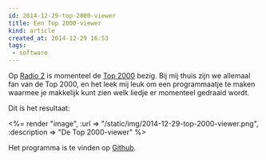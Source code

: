 ```yaml
---
id: 2014-12-29-top-2000-viewer
title: Een Top 2000-viewer
kind: article
created_at: 2014-12-29 16:53
tags:
 - software
---
```


Op [Radio 2](http://radio2.nl) is momenteel de [Top 2000](http://radio2.nl/top2000) bezig. Bij mij thuis zijn we allemaal fan van de Top 2000, en het leek mij leuk om een programmaatje te maken waarmee je makkelijk kunt zien welk liedje er momenteel gedraaid wordt.

<!-- more -->

Dit is het resultaat:

<%= render "image", :url => "/static/img/2014-12-29-top-2000-viewer.png", :description => "De Top 2000-viewer" %>

Het programma is te vinden op [Github](https://github.com/Willem3141/top2000-viewer).
